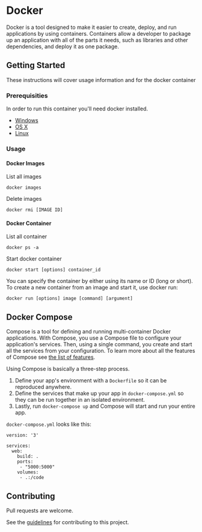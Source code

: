 # Docker

Docker is a tool designed to make it easier to create, deploy, and run applications by using containers. Containers allow a developer to package up an application with all of the parts it needs, such as libraries and other dependencies, and deploy it as one package.

## Getting Started

These instructions will cover usage information and for the docker container 

### Prerequisities

In order to run this container you'll need docker installed.

* [Windows](https://docs.docker.com/windows/started)
* [OS X](https://docs.docker.com/mac/started/)
* [Linux](https://docs.docker.com/linux/started/)

### Usage

#### Docker Images

List all images

```shell
docker images
```

Delete images

```shell
docker rmi [IMAGE ID]
```

#### Docker Container

List all container

```shell
docker ps -a
```

Start docker container

```shell
docker start [options] container_id
```

You can specify the container by either using its name or ID (long or short).
To create a new container from an image and start it, use docker run:

```shell
docker run [options] image [command] [argument]

```

## Docker Compose

Compose is a tool for defining and running multi-container Docker applications.
With Compose, you use a Compose file to configure your application's services.
Then, using a single command, you create and start all the services
from your configuration. To learn more about all the features of Compose
see [the list of features](https://github.com/docker/docker.github.io/blob/master/compose/index.md#features).

Using Compose is basically a three-step process.

1. Define your app's environment with a `Dockerfile` so it can be
reproduced anywhere.
2. Define the services that make up your app in `docker-compose.yml` so
they can be run together in an isolated environment.
3. Lastly, run `docker-compose up` and Compose will start and run your entire app.

`docker-compose.yml` looks like this:

    version: '3'

    services:
      web:
        build: .
        ports:
         - "5000:5000"
        volumes:
         - .:/code


## Contributing

Pull requests are welcome.

See the [guidelines](CONTRIBUTING.md) for contributing to this project.
